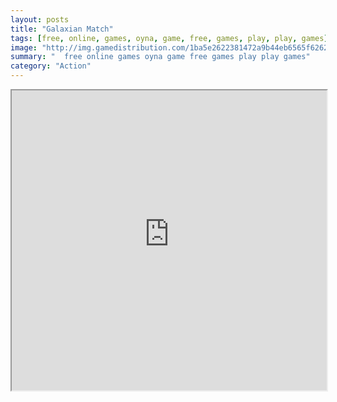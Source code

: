```yaml
---
layout: posts
title: "Galaxian Match"
tags: [free, online, games, oyna, game, free, games, play, play, games]
image: "http://img.gamedistribution.com/1ba5e2622381472a9b44eb6565f62629.jpg"
summary: "  free online games oyna game free games play play games"
category: "Action"
---
```




<iframe width="100%" height="480px;" src="http://html5.gamedistribution.com/1ba5e2622381472a9b44eb6565f62629/"></iframe>